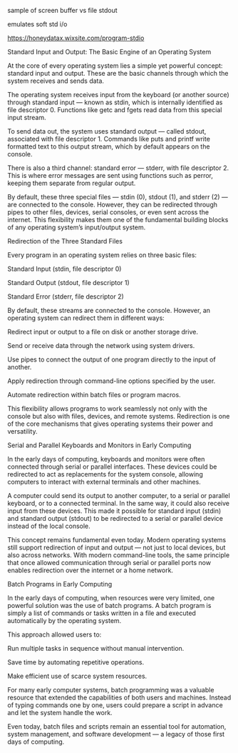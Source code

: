 sample of screen buffer vs file stdout

emulates soft std i/o


https://honeydatax.wixsite.com/program-stdio

Standard Input and Output: The Basic Engine of an Operating System

At the core of every operating system lies a simple yet powerful concept: standard input and output. These are the basic channels through which the system receives and sends data.

The operating system receives input from the keyboard (or another source) through standard input — known as stdin, which is internally identified as file descriptor 0. Functions like getc and fgets read data from this special input stream.

To send data out, the system uses standard output — called stdout, associated with file descriptor 1. Commands like puts and printf write formatted text to this output stream, which by default appears on the console.

There is also a third channel: standard error — stderr, with file descriptor 2. This is where error messages are sent using functions such as perror, keeping them separate from regular output.

By default, these three special files — stdin (0), stdout (1), and stderr (2) — are connected to the console. However, they can be redirected through pipes to other files, devices, serial consoles, or even sent across the internet. This flexibility makes them one of the fundamental building blocks of any operating system’s input/output system.

Redirection of the Three Standard Files

Every program in an operating system relies on three basic files:

Standard Input (stdin, file descriptor 0)

Standard Output (stdout, file descriptor 1)

Standard Error (stderr, file descriptor 2)


By default, these streams are connected to the console. However, an operating system can redirect them in different ways:

Redirect input or output to a file on disk or another storage drive.

Send or receive data through the network using system drivers.

Use pipes to connect the output of one program directly to the input of another.

Apply redirection through command-line options specified by the user.

Automate redirection within batch files or program macros.


This flexibility allows programs to work seamlessly not only with the console but also with files, devices, and remote systems. Redirection is one of the core mechanisms that gives operating systems their power and versatility.

Serial and Parallel Keyboards and Monitors in Early Computing

In the early days of computing, keyboards and monitors were often connected through serial or parallel interfaces. These devices could be redirected to act as replacements for the system console, allowing computers to interact with external terminals and other machines.

A computer could send its output to another computer, to a serial or parallel keyboard, or to a connected terminal. In the same way, it could also receive input from these devices. This made it possible for standard input (stdin) and standard output (stdout) to be redirected to a serial or parallel device instead of the local console.

This concept remains fundamental even today. Modern operating systems still support redirection of input and output — not just to local devices, but also across networks. With modern command-line tools, the same principle that once allowed communication through serial or parallel ports now enables redirection over the internet or a home network.

Batch Programs in Early Computing

In the early days of computing, when resources were very limited, one powerful solution was the use of batch programs. A batch program is simply a list of commands or tasks written in a file and executed automatically by the operating system.

This approach allowed users to:

Run multiple tasks in sequence without manual intervention.

Save time by automating repetitive operations.

Make efficient use of scarce system resources.


For many early computer systems, batch programming was a valuable resource that extended the capabilities of both users and machines. Instead of typing commands one by one, users could prepare a script in advance and let the system handle the work.

Even today, batch files and scripts remain an essential tool for automation, system management, and software development — a legacy of those first days of computing.
